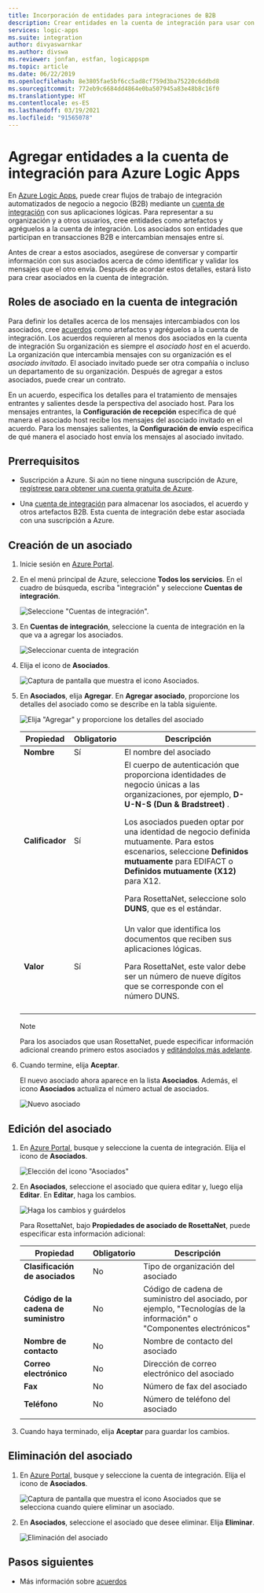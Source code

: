 ```yaml
---
title: Incorporación de entidades para integraciones de B2B
description: Crear entidades en la cuenta de integración para usar con Azure Logic Apps
services: logic-apps
ms.suite: integration
author: divyaswarnkar
ms.author: divswa
ms.reviewer: jonfan, estfan, logicappspm
ms.topic: article
ms.date: 06/22/2019
ms.openlocfilehash: 8e3805fae5bf6cc5ad8cf759d3ba75220c6ddbd8
ms.sourcegitcommit: 772eb9c6684dd4864e0ba507945a83e48b8c16f0
ms.translationtype: HT
ms.contentlocale: es-ES
ms.lasthandoff: 03/19/2021
ms.locfileid: "91565078"
---
```

# <a name="add-trading-partners-to-integration-accounts-for-azure-logic-apps"></a>Agregar entidades a la cuenta de integración para Azure Logic Apps

En [Azure Logic Apps](../logic-apps/logic-apps-overview.md), puede crear flujos de trabajo de integración automatizados de negocio a negocio (B2B) mediante un [cuenta de integración](../logic-apps/logic-apps-enterprise-integration-create-integration-account.md) con sus aplicaciones lógicas. Para representar a su organización y a otros usuarios, cree entidades como artefactos y agréguelos a la cuenta de integración. Los asociados son entidades que participan en transacciones B2B e intercambian mensajes entre sí.

Antes de crear a estos asociados, asegúrese de conversar y compartir información con sus asociados acerca de cómo identificar y validar los mensajes que el otro envía. Después de acordar estos detalles, estará listo para crear asociados en la cuenta de integración.

## <a name="partner-roles-in-integration-accounts"></a>Roles de asociado en la cuenta de integración

Para definir los detalles acerca de los mensajes intercambiados con los asociados, cree [acuerdos](../logic-apps/logic-apps-enterprise-integration-agreements.md) como artefactos y agréguelos a la cuenta de integración. Los acuerdos requieren al menos dos asociados en la cuenta de integración Su organización es siempre el *asociado host* en el acuerdo. La organización que intercambia mensajes con su organización es el *asociado invitado*. El asociado invitado puede ser otra compañía o incluso un departamento de su organización. Después de agregar a estos asociados, puede crear un contrato.

En un acuerdo, especifica los detalles para el tratamiento de mensajes entrantes y salientes desde la perspectiva del asociado host. Para los mensajes entrantes, la **Configuración de recepción** especifica de qué manera el asociado host recibe los mensajes del asociado invitado en el acuerdo. Para los mensajes salientes, la **Configuración de envío** especifica de qué manera el asociado host envía los mensajes al asociado invitado.

## <a name="prerequisites"></a>Prerrequisitos

* Suscripción a Azure. Si aún no tiene ninguna suscripción de Azure, [regístrese para obtener una cuenta gratuita de Azure](https://azure.microsoft.com/free/).

* Una [cuenta de integración](../logic-apps/logic-apps-enterprise-integration-create-integration-account.md) para almacenar los asociados, el acuerdo y otros artefactos B2B. Esta cuenta de integración debe estar asociada con una suscripción a Azure.

## <a name="create-partner"></a>Creación de un asociado

1. Inicie sesión en [Azure Portal](https://portal.azure.com).

1. En el menú principal de Azure, seleccione **Todos los servicios**. En el cuadro de búsqueda, escriba "integración" y seleccione **Cuentas de integración**.

   ![Seleccione "Cuentas de integración".](./media/logic-apps-enterprise-integration-partners/find-integration-accounts.png)

1. En **Cuentas de integración**, seleccione la cuenta de integración en la que va a agregar los asociados.

   ![Seleccionar cuenta de integración](./media/logic-apps-enterprise-integration-partners/select-integration-account.png)

1. Elija el icono de **Asociados**.

   ![Captura de pantalla que muestra el icono Asociados.](./media/logic-apps-enterprise-integration-partners/choose-partners.png)

1. En **Asociados**, elija **Agregar**. En **Agregar asociado**, proporcione los detalles del asociado como se describe en la tabla siguiente.

   ![Elija "Agregar" y proporcione los detalles del asociado](./media/logic-apps-enterprise-integration-partners/add-partners.png)

   | Propiedad | Obligatorio | Descripción |
   |----------|----------|-------------|
   | **Nombre** | Sí | El nombre del asociado |
   | **Calificador** | Sí | El cuerpo de autenticación que proporciona identidades de negocio únicas a las organizaciones, por ejemplo, **D-U-N-S (Dun & Bradstreet)** . <p>Los asociados pueden optar por una identidad de negocio definida mutuamente. Para estos escenarios, seleccione **Definidos mutuamente** para EDIFACT o **Definidos mutuamente (X12)** para X12. <p>Para RosettaNet, seleccione solo **DUNS**, que es el estándar. |
   | **Valor** | Sí | Un valor que identifica los documentos que reciben sus aplicaciones lógicas. <p>Para RosettaNet, este valor debe ser un número de nueve dígitos que se corresponde con el número DUNS. |
   ||||

   > [!NOTE]
   > Para los asociados que usan RosettaNet, puede especificar información adicional creando primero estos asociados y [editándolos más adelante](#edit-partner).

1. Cuando termine, elija **Aceptar**.

   El nuevo asociado ahora aparece en la lista **Asociados**. Además, el icono **Asociados** actualiza el número actual de asociados.

   ![Nuevo asociado](./media/logic-apps-enterprise-integration-partners/new-partner.png)

<a name="edit-partner"></a>

## <a name="edit-partner"></a>Edición del asociado

1. En [Azure Portal](https://portal.azure.com), busque y seleccione la cuenta de integración.
Elija el icono de **Asociados**.

   ![Elección del icono "Asociados"](./media/logic-apps-enterprise-integration-partners/edit.png)

1. En **Asociados**, seleccione el asociado que quiera editar y, luego elija **Editar**. En **Editar**, haga los cambios.

   ![Haga los cambios y guárdelos](./media/logic-apps-enterprise-integration-partners/edit-partner.png)

   Para RosettaNet, bajo **Propiedades de asociado de RosettaNet**, puede especificar esta información adicional:

   | Propiedad | Obligatorio | Descripción |
   |----------|----------|-------------|
   | **Clasificación de asociados** | No | Tipo de organización del asociado |
   | **Código de la cadena de suministro** | No | Código de cadena de suministro del asociado, por ejemplo, "Tecnologías de la información" o "Componentes electrónicos" |
   | **Nombre de contacto** | No | Nombre de contacto del asociado |
   | **Correo electrónico** | No | Dirección de correo electrónico del asociado |
   | **Fax** | No | Número de fax del asociado |
   | **Teléfono** | No | Número de teléfono del asociado |
   ||||

1. Cuando haya terminado, elija **Aceptar** para guardar los cambios.

## <a name="delete-partner"></a>Eliminación del asociado

1. En [Azure Portal](https://portal.azure.com), busque y seleccione la cuenta de integración. Elija el icono de **Asociados**.

   ![Captura de pantalla que muestra el icono Asociados que se selecciona cuando quiere eliminar un asociado.](./media/logic-apps-enterprise-integration-partners/choose-partners-to-delete.png)

1. En **Asociados**, seleccione el asociado que desee eliminar. Elija **Eliminar**.

   ![Eliminación del asociado](./media/logic-apps-enterprise-integration-partners/delete-partner.png)

## <a name="next-steps"></a>Pasos siguientes

* Más información sobre [acuerdos](../logic-apps/logic-apps-enterprise-integration-agreements.md)